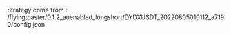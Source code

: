 Strategy come from : /flyingtoaster/0.1.2_auenabled_longshort/DYDXUSDT_20220805010112_a7190/config.json